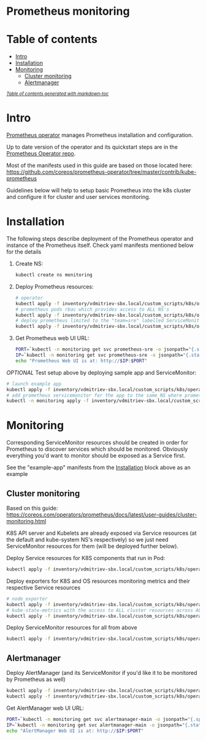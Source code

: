 Prometheus monitoring
=====================

# Table of contents

- [Intro](#intro)
- [Installation](#installation)
- [Monitoring](#monitoring)
  * [Cluster monitoring](#cluster-monitoring)
  * [Alertmanager](#alertmanager)

<small><i><a href='http://ecotrust-canada.github.io/markdown-toc/'>Table of contents generated with markdown-toc</a></i></small>

# Intro

[Prometheus operator](https://coreos.com/operators/prometheus/docs/latest/) manages Prometheus installation and configuration.

Up to date version of the operator and its quickstart steps are in the [Prometheus Operator repo](https://github.com/coreos/prometheus-operator).

Most of the manifests used in this guide are based on those located here: https://github.com/coreos/prometheus-operator/tree/master/contrib/kube-prometheus

Guidelines below will help to setup basic Prometheus into the k8s cluster and configure it for cluster and user services monitoring.

# Installation

The following steps describe deployment of the Prometheus operator and instance of the Prometheus itself. Check yaml manifests mentioned below for the details

1. Create NS:
    ```sh
    kubectl create ns monitoring
    ```

2. Deploy Prometheus resources:
    ```sh
    # operator
    kubectl apply -f inventory/vdmitriev-sbx.local/custom_scripts/k8s/operators/prometheus/bundle.yml
    # prometheus pods rbac which provides access to ALL NS's
    kubectl apply -f inventory/vdmitriev-sbx.local/custom_scripts/k8s/operators/prometheus/prometheus-rbac-config.yml
    # deploy prometheus limited to the "team=sre" labelled ServiceMonitors and expose it
    kubectl apply -f inventory/vdmitriev-sbx.local/custom_scripts/k8s/operators/prometheus/prometheus-sre.yml
    ```

3. Get Prometheus web UI URL:
    ```sh
    PORT=`kubectl -n monitoring get svc prometheus-sre -o jsonpath="{.spec.ports[?(@.name=='web')].port}"`
    IP=`kubectl -n monitoring get svc prometheus-sre -o jsonpath="{.status.loadBalancer.ingress[0].ip}"`
    echo "Prometheus Web UI is at: http://$IP:$PORT"
    ```

*OPTIONAL* Test setup above by deploying sample app and ServiceMonitor:
```sh
# launch example app
kubectl apply -f inventory/vdmitriev-sbx.local/custom_scripts/k8s/operators/prometheus/example-app.yml
# add prometheus servicemonitor for the app to the same NS where prometheus lives
kubectl -n monitoring apply -f inventory/vdmitriev-sbx.local/custom_scripts/k8s/operators/prometheus/example-app-servicemonitor.yml
```

# Monitoring

Corresponding ServiceMonitor resources should be created in order for Prometheus to discover services which should be monitored. Obviously everything you'd want to monitor should be exposed as a Service first.

See the "example-app" manifests from the [Installation](#Installation) block above as an example

## Cluster monitoring

Based on this guide: https://coreos.com/operators/prometheus/docs/latest/user-guides/cluster-monitoring.html

K8S API server and Kubelets are already exposed via Service resources (at the default and kube-system NS's respectively) so we just need ServiceMonitor resources for them (will be deployed further below).

Deploy Service resources for K8S components that run in Pod:
```sh
kubectl apply -f inventory/vdmitriev-sbx.local/custom_scripts/k8s/operators/prometheus/cluster-monitoring-components-svc.yml
```

Deploy exporters for K8S and OS resources monitoring metrics and their respective Service resources
```sh
# node_exporter
kubectl apply -f inventory/vdmitriev-sbx.local/custom_scripts/k8s/operators/prometheus/cluster-monitoring-node-exporter.yml
# kube-state-metrics with the access to ALL cluster resources across ALL namespaces
kubectl apply -f inventory/vdmitriev-sbx.local/custom_scripts/k8s/operators/prometheus/cluster-monitoring-kube-state-metrics.yml
```

Deploy ServiceMonitor resources for all from above
```sh
kubectl apply -f inventory/vdmitriev-sbx.local/custom_scripts/k8s/operators/prometheus/cluster-monitoring-servicemonitors.yml
```

## Alertmanager

Deploy AlertManager (and its ServiceMonitor if you'd like it to be monitored by Prometheus as well)
```sh
kubectl apply -f inventory/vdmitriev-sbx.local/custom_scripts/k8s/operators/prometheus/alertmanager-main.yaml
kubectl apply -f inventory/vdmitriev-sbx.local/custom_scripts/k8s/operators/prometheus/alertmanager-main-servicemonitor.yaml
```

Get AlertManager web UI URL:
```sh
PORT=`kubectl -n monitoring get svc alertmanager-main -o jsonpath="{.spec.ports[?(@.name=='web')].port}"`
IP=`kubectl -n monitoring get svc alertmanager-main -o jsonpath="{.status.loadBalancer.ingress[0].ip}"`
echo "AlertManager Web UI is at: http://$IP:$PORT"
```

